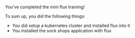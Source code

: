 You've completed the mini flux training!

To sum up, you did the following things:

* You did setup a kubernetes cluster and installed flux into it
* You installed the sock shops application with flux


